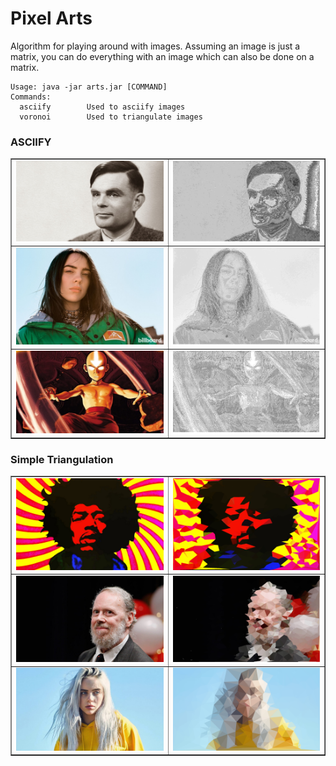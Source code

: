 # Pixel Arts

Algorithm for playing around with images. Assuming an image is just a matrix, you can do everything with an image which can
also be done on a matrix.

```
Usage: java -jar arts.jar [COMMAND]
Commands:
  asciify        Used to asciify images
  voronoi        Used to triangulate images
```

### ASCIIFY

<table border="1" width="100%">
    <tr>
        <td><img src="images/turing.png" width="500"></td>
        <td><img src="images/turing-output.png" width="500"></td>
    </tr>
    <tr>
        <td><img src="images/eilish.jpg" width="500"></td>
        <td><img src="images/eilish-output.png" width="500"></td>
    </tr>
    <tr>
        <td><img src="images/aang.png" width="500"></td>
        <td><img src="images/aang-output.png" width="500"></td>
    </tr>
</table>

### Simple Triangulation

<table border="1" width="100%">
    <tr>
        <td><img src="images/hendrix.jpg" width="500"></td>
        <td><img src="images/hendrix-output.png" width="500"></td>
    </tr>
    <tr>
        <td><img src="images/ritchie.jpg" width="500"></td>
        <td><img src="images/ritchie-output.png" width="500"></td>
    </tr>
    <tr>
        <td><img src="images/eilish-fullhd.jpg" width="500"></td>
        <td><img src="images/eilish-fullhd-output.png" width="500"></td>
    </tr>
</table>